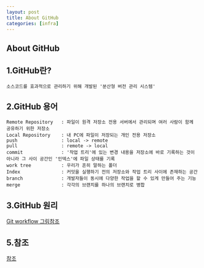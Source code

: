 ```yaml
---
layout: post
title: About GitHub
categories: [infra]
---
```


About GitHub
--- 

1.GitHub란? 
---
```
소스코드를 효과적으로 관리하기 위해 개발된 '분산형 버전 관리 시스템'
```

2.GitHub 용어 
---
```
Remote Repository	: 파일이 원격 저장소 전용 서버에서 관리되며 여러 사람이 함께 공유하기 위한 저장소
Local Repository	: 내 PC에 파일이 저장되는 개인 전용 저장소
push 				: local -> remote 
pull 				: remote -> local
commit 				: '작업 트리'에 있는 변경 내용을 저장소에 바로 기록하는 것이 아니라 그 사이 공간인 '인덱스'에 파일 상태를 기록
work tree 			: 우리가 흔히 말하는 폴더
Index				: 커밋을 실행하기 전의 저장소와 작업 트리 사이에 존재하는 공간
branch 				: 개발자들이 동시에 다양한 작업을 할 수 있게 만들어 주는 기능
merge				: 각각의 브랜치를 하나의 브랜치로 병합
```

3.GitHub 원리 
---
[Git workflow 그림참조](https://wayhome25.github.io/git/2017/04/02/git-01-core/)



5.참조
---
[참조](https://backlog.com/git-tutorial/kr/)

